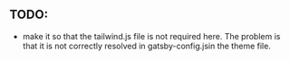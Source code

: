 ## TODO: 
- make it so that the tailwind.js file is not required here. The problem is that it is not correctly resolved in gatsby-config.jsin the theme file.